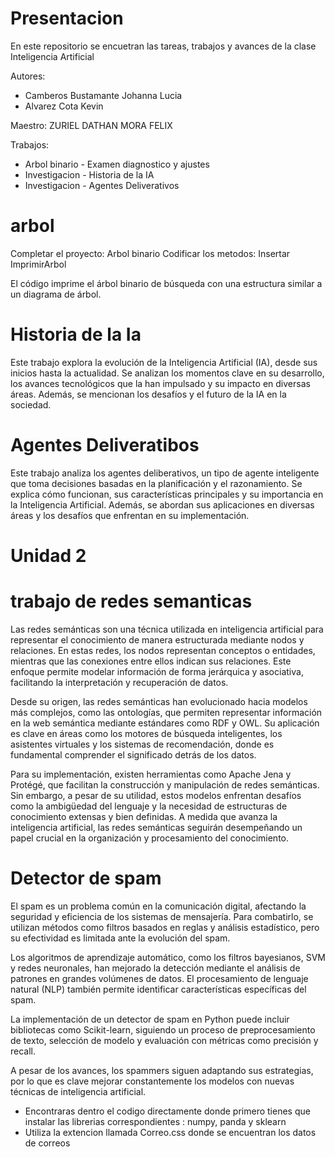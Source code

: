 # Presentacion
En este repositorio se encuetran las tareas, trabajos y avances de la clase Inteligencia Artificial

Autores:

 - Camberos Bustamante Johanna Lucia
 - Alvarez Cota Kevin

Maestro:
ZURIEL DATHAN MORA FELIX

Trabajos:

  -  Arbol binario - Examen diagnostico y ajustes
  -  Investigacion - Historia de la IA
  -  Investigacion - Agentes Deliverativos


# arbol
Completar el proyecto: Arbol binario
Codificar los metodos:
    Insertar
    ImprimirArbol

El código imprime el árbol binario de búsqueda con una estructura similar a un diagrama de árbol.

# Historia de la Ia
Este trabajo explora la evolución de la Inteligencia Artificial (IA), desde sus inicios hasta la actualidad. Se analizan los momentos clave en su desarrollo, los avances tecnológicos que la han impulsado y su impacto en diversas áreas. Además, se mencionan los desafíos y el futuro de la IA en la sociedad.

# Agentes Deliveratibos
Este trabajo analiza los agentes deliberativos, un tipo de agente inteligente que toma decisiones basadas en la planificación y el razonamiento. Se explica cómo funcionan, sus características principales y su importancia en la Inteligencia Artificial. Además, se abordan sus aplicaciones en diversas áreas y los desafíos que enfrentan en su implementación.


# Unidad 2
# trabajo de redes semanticas
Las redes semánticas son una técnica utilizada en inteligencia artificial para representar el conocimiento de manera estructurada mediante nodos y relaciones. En estas redes, los nodos representan conceptos o entidades, mientras que las conexiones entre ellos indican sus relaciones. Este enfoque permite modelar información de forma jerárquica y asociativa, facilitando la interpretación y recuperación de datos.

Desde su origen, las redes semánticas han evolucionado hacia modelos más complejos, como las ontologías, que permiten representar información en la web semántica mediante estándares como RDF y OWL. Su aplicación es clave en áreas como los motores de búsqueda inteligentes, los asistentes virtuales y los sistemas de recomendación, donde es fundamental comprender el significado detrás de los datos.

Para su implementación, existen herramientas como Apache Jena y Protégé, que facilitan la construcción y manipulación de redes semánticas. Sin embargo, a pesar de su utilidad, estos modelos enfrentan desafíos como la ambigüedad del lenguaje y la necesidad de estructuras de conocimiento extensas y bien definidas. A medida que avanza la inteligencia artificial, las redes semánticas seguirán desempeñando un papel crucial en la organización y procesamiento del conocimiento.

# Detector de spam
El spam es un problema común en la comunicación digital, afectando la seguridad y eficiencia de los sistemas de mensajería. Para combatirlo, se utilizan métodos como filtros basados en reglas y análisis estadístico, pero su efectividad es limitada ante la evolución del spam.

Los algoritmos de aprendizaje automático, como los filtros bayesianos, SVM y redes neuronales, han mejorado la detección mediante el análisis de patrones en grandes volúmenes de datos. El procesamiento de lenguaje natural (NLP) también permite identificar características específicas del spam.

La implementación de un detector de spam en Python puede incluir bibliotecas como Scikit-learn, siguiendo un proceso de preprocesamiento de texto, selección de modelo y evaluación con métricas como precisión y recall.

A pesar de los avances, los spammers siguen adaptando sus estrategias, por lo que es clave mejorar constantemente los modelos con nuevas técnicas de inteligencia artificial.

- Encontraras dentro el codigo directamente donde primero tienes que instalar las librerias correspondientes : numpy, panda y sklearn
- Utiliza la extencion llamada Correo.css donde se encuentran los datos de correos
